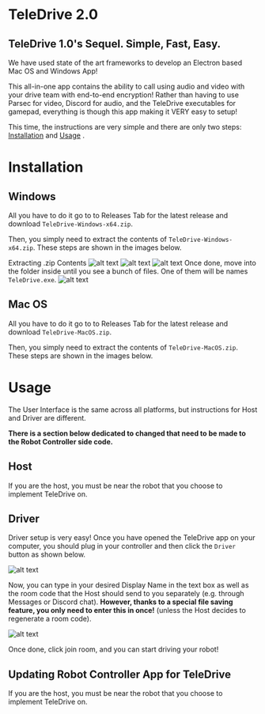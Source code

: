 # TeleDrive 2.0
## TeleDrive 1.0's Sequel. Simple, Fast, Easy.

We have used state of the art frameworks to develop an Electron based Mac OS and Windows App! 

This all-in-one app contains the ability to call using audio and video with your drive team with end-to-end encryption! Rather than having to use Parsec for video, Discord for audio, and the TeleDrive executables for gamepad, everything is though this app making it VERY easy to setup!

This time, the instructions are very simple and there are only two steps: [Installation](https://github.com/innov8rz-ftc-team-11039/TeleDrive-2.0/new/main?readme=1#installation "Go to Installation Section") and [Usage](https://github.com/innov8rz-ftc-team-11039/TeleDrive-2.0/new/main?readme=1#usage "Go to Usage Section")
.

# Installation

## Windows

All you have to do it go to to Releases Tab for the latest release and download `TeleDrive-Windows-x64.zip`.

Then, you simply need to extract the contents of `TeleDrive-Windows-x64.zip`. These steps are shown in the images below.

Extracting .zip Contents
![alt text](https://github.com/innov8rz-ftc-team-11039/TeleDrive-2.0/blob/main/readme_images/windows_extract.png "Step 1: Extract .zip Contents")
![alt text](https://github.com/innov8rz-ftc-team-11039/TeleDrive-2.0/blob/main/readme_images/windows_extract2.png "Step 2: Start Extracting Contents")
![alt text](https://github.com/innov8rz-ftc-team-11039/TeleDrive-2.0/blob/main/readme_images/windows_extract_in_progress.png "Waiting for Extracting to Finish")
Once done, move into the folder inside until you see a bunch of files. One of them will be names `TeleDrive.exe`.
![alt text](https://github.com/innov8rz-ftc-team-11039/TeleDrive-2.0/blob/main/readme_images/windows_going_to_exe.png "Step 3: Go into the Extracted Folder to find TeleDrive.exe")

## Mac OS

All you have to do it go to to Releases Tab for the latest release and download `TeleDrive-MacOS.zip`.

Then, you simply need to extract the contents of `TeleDrive-MacOS.zip`. These steps are shown in the images below.

# Usage

The User Interface is the same across all platforms, but instructions for Host and Driver are different. 

**There is a section below dedicated to changed that need to be made to the Robot Controller side code.**

## Host

If you are the host, you must be near the robot that you choose to implement TeleDrive on. 

## Driver

Driver setup is very easy! Once you have opened the TeleDrive app on your computer, you should plug in your controller and then click the `Driver` button as shown below.

![alt text](https://github.com/innov8rz-ftc-team-11039/TeleDrive-2.0/blob/main/readme_images/driverButton.png "Step 2: Start Extracting Contents")

Now, you can type in your desired Display Name in the text box as well as the room code that the Host should send to you separately (e.g. through Messages or Discord chat). **However, thanks to a special file saving feature, you only need to enter this in once!** (unless the Host decides to regenerate a room code).

![alt text](https://github.com/innov8rz-ftc-team-11039/TeleDrive-2.0/blob/main/readme_images/openDriverRoom.png "Step 2: Start Extracting Contents")

Once done, click join room, and you can start driving your robot!

## Updating Robot Controller App for TeleDrive

If you are the host, you must be near the robot that you choose to implement TeleDrive on. 

